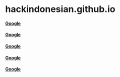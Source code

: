 # hackindonesian.github.io

#### <a href="https://www.google.com/" target="_blank">Google</a>
#### <a href="https://www.google.com/" target="_blank">Google</a>
#### <a href="https://www.google.com/" target="_blank">Google</a>
#### <a href="https://www.google.com/" target="_blank">Google</a>
#### <a href="https://www.google.com/" target="_blank">Google</a>
